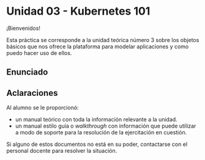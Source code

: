# Unidad 03 - Kubernetes 101

¡Bienvenidos!

Esta práctica se corresponde a la unidad teórica número 3 sobre los objetos básicos que nos ofrece la plataforma para modelar aplicaciones y como puedo hacer uso de ellos.

## Enunciado





## Aclaraciones

Al alumno se le proporcionó:

- un manual teórico con toda la información relevante a la unidad.
- un manual estilo guía o _walkthrough_ con información que puede utilizar a modo de soporte para la resolución de la ejercitación en cuestión.

Si alguno de estos documentos no está en su poder, contactarse con el personal docente para resolver la situación.
